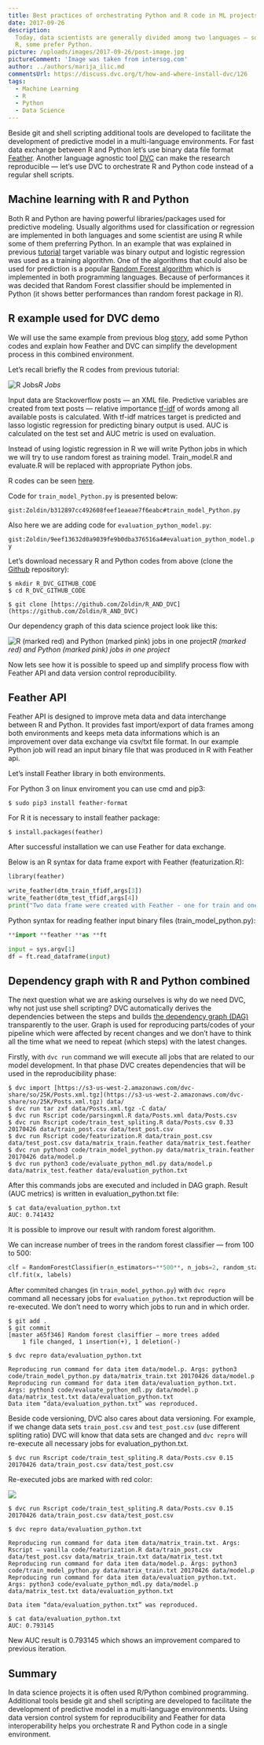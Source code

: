 ```yaml
---
title: Best practices of orchestrating Python and R code in ML projects
date: 2017-09-26
description:
  Today, data scientists are generally divided among two languages — some prefer
  R, some prefer Python.
picture: /uploads/images/2017-09-26/post-image.jpg
pictureComment: 'Image was taken from intersog.com'
author: ../authors/marija_ilic.md
commentsUrl: https://discuss.dvc.org/t/how-and-where-install-dvc/126
tags:
  - Machine Learning
  - R
  - Python
  - Data Science
---
```


Beside git and shell scripting additional tools are developed to facilitate the
development of predictive model in a multi-language environments. For fast data
exchange between R and Python let’s use binary data file format
[Feather](https://blog.rstudio.com/2016/03/29/feather/). Another language
agnostic tool [DVC](http://dvc.org) can make the research reproducible — let’s
use DVC to orchestrate R and Python code instead of a regular shell scripts.

## Machine learning with R and Python

Both R and Python are having powerful libraries/packages used for predictive
modeling. Usually algorithms used for classification or regression are
implemented in both languages and some scientist are using R while some of them
preferring Python. In an example that was explained in previous
[tutorial](https://blog.dataversioncontrol.com/r-code-and-reproducible-model-development-with-dvc-1507a0e3687b)
target variable was binary output and logistic regression was used as a training
algorithm. One of the algorithms that could also be used for prediction is a
popular [Random Forest algorithm](https://en.wikipedia.org/wiki/Random_forest)
which is implemented in both programming languages. Because of performances it
was decided that Random Forest classifier should be implemented in Python (it
shows better performances than random forest package in R).

## R example used for DVC demo

We will use the same example from previous blog
[story](https://blog.dataversioncontrol.com/r-code-and-reproducible-model-development-with-dvc-1507a0e3687b),
add some Python codes and explain how Feather and DVC can simplify the
development process in this combined environment.

Let’s recall briefly the R codes from previous tutorial:

![R Jobs](/uploads/images/2017-09-26/r-jobs.png)_R Jobs_

Input data are Stackoverflow posts — an XML file. Predictive variables are
created from text posts — relative importance
[tf-idf](https://en.wikipedia.org/wiki/Tf%E2%80%93idf) of words among all
available posts is calculated. With tf-idf matrices target is predicted and
lasso logistic regression for predicting binary output is used. AUC is
calculated on the test set and AUC metric is used on evaluation.

Instead of using logistic regression in R we will write Python jobs in which we
will try to use random forest as training model. Train_model.R and evaluate.R
will be replaced with appropriate Python jobs.

R codes can be seen
[here](https://blog.dataversioncontrol.com/r-code-and-reproducible-model-development-with-dvc-1507a0e3687b).

Code for `train_model_Python.py` is presented below:

`gist:Zoldin/b312897cc492608feef1eaeae7f6eabc#train_model_Python.py`

Also here we are adding code for `evaluation_python_model.py`:

`gist:Zoldin/9eef13632d0a9039fe9b0dba376516a4#evaluation_python_model.py`

Let’s download necessary R and Python codes from above (clone the
[Github](https://github.com/Zoldin/R_AND_DVC) repository):

```dvc
$ mkdir R_DVC_GITHUB_CODE
$ cd R_DVC_GITHUB_CODE

$ git clone [https://github.com/Zoldin/R_AND_DVC](https://github.com/Zoldin/R_AND_DVC)
```

Our dependency graph of this data science project look like this:

![R (marked red) and Python (marked pink) jobs in one project](/uploads/images/2017-09-26/our-dependency-graph.png)_R
(marked red) and Python (marked pink) jobs in one project_

Now lets see how it is possible to speed up and simplify process flow with
Feather API and data version control reproducibility.

## Feather API

Feather API is designed to improve meta data and data interchange between R and
Python. It provides fast import/export of data frames among both environments
and keeps meta data informations which is an improvement over data exchange via
csv/txt file format. In our example Python job will read an input binary file
that was produced in R with Feather api.

Let’s install Feather library in both environments.

For Python 3 on linux enviroment you can use cmd and pip3:

```dvc
$ sudo pip3 install feather-format
```

For R it is necessary to install feather package:

```dvc
$ install.packages(feather)
```

After successful installation we can use Feather for data exchange.

Below is an R syntax for data frame export with Feather (featurization.R):

```python
library(feather)

write_feather(dtm_train_tfidf,args[3])
write_feather(dtm_test_tfidf,args[4])
print("Two data frame were created with Feather - one for train and one for test data set")
```

Python syntax for reading feather input binary files (train_model_python.py):

```python
**import **feather **as **ft

input = sys.argv[1]
df = ft.read_dataframe(input)
```

## Dependency graph with R and Python combined

The next question what we are asking ourselves is why do we need DVC, why not
just use shell scripting? DVC automatically derives the dependencies between the
steps and builds
[the dependency graph (DAG)](https://en.wikipedia.org/wiki/Directed_acyclic_graph)
transparently to the user. Graph is used for reproducing parts/codes of your
pipeline which were affected by recent changes and we don’t have to think all
the time what we need to repeat (which steps) with the latest changes.

Firstly, with `dvc run` command we will execute all jobs that are related to our
model development. In that phase DVC creates dependencies that will be used in
the reproducibility phase:

```dvc
$ dvc import [https://s3-us-west-2.amazonaws.com/dvc-share/so/25K/Posts.xml.tgz](https://s3-us-west-2.amazonaws.com/dvc-share/so/25K/Posts.xml.tgz) data/
$ dvc run tar zxf data/Posts.xml.tgz -C data/
$ dvc run Rscript code/parsingxml.R data/Posts.xml data/Posts.csv
$ dvc run Rscript code/train_test_spliting.R data/Posts.csv 0.33 20170426 data/train_post.csv data/test_post.csv
$ dvc run Rscript code/featurization.R data/train_post.csv data/test_post.csv data/matrix_train.feather data/matrix_test.feather
$ dvc run python3 code/train_model_python.py data/matrix_train.feather 20170426 data/model.p
$ dvc run python3 code/evaluate_python_mdl.py data/model.p data/matrix_test.feather data/evaluation_python.txt
```

After this commands jobs are executed and included in DAG graph. Result (AUC
metrics) is written in evaluation_python.txt file:

```dvc
$ cat data/evaluation_python.txt
AUC: 0.741432
```

It is possible to improve our result with random forest algorithm.

We can increase number of trees in the random forest classifier — from 100 to
500:

```python
clf = RandomForestClassifier(n_estimators=**500**, n_jobs=2, random_state=seed)
clf.fit(x, labels)
```

After commited changes (in `train_model_python.py`) with `dvc repro` command all
necessary jobs for `evaluation_python.txt` reproduction will be re-executed. We
don’t need to worry which jobs to run and in which order.

```dvc
$ git add .
$ git commit
[master a65f346] Random forest clasiffier — more trees added
    1 file changed, 1 insertion(+), 1 deletion(-)

$ dvc repro data/evaluation_python.txt

Reproducing run command for data item data/model.p. Args: python3 code/train_model_python.py data/matrix_train.txt 20170426 data/model.p
Reproducing run command for data item data/evaluation_python.txt. Args: python3 code/evaluate_python_mdl.py data/model.p data/matrix_test.txt data/evaluation_python.txt
Data item “data/evaluation_python.txt” was reproduced.
```

Beside code versioning, DVC also cares about data versioning. For example, if we
change data sets `train_post.csv` and `test_post.csv` (use different spliting
ratio) DVC will know that data sets are changed and `dvc repro` will re-execute
all necessary jobs for evaluation_python.txt.

```dvc
$ dvc run Rscript code/train_test_spliting.R data/Posts.csv 0.15 20170426 data/train_post.csv data/test_post.csv
```

Re-executed jobs are marked with red color:

![](/uploads/images/2017-09-26/re-executed-jobs.png)

```dvc
$ dvc run Rscript code/train_test_spliting.R data/Posts.csv 0.15 20170426 data/train_post.csv data/test_post.csv

$ dvc repro data/evaluation_python.txt

Reproducing run command for data item data/matrix_train.txt. Args: Rscript — vanilla code/featurization.R data/train_post.csv data/test_post.csv data/matrix_train.txt data/matrix_test.txt
Reproducing run command for data item data/model.p. Args: python3 code/train_model_python.py data/matrix_train.txt 20170426 data/model.p
Reproducing run command for data item data/evaluation_python.txt. Args: python3 code/evaluate_python_mdl.py data/model.p data/matrix_test.txt data/evaluation_python.txt

Data item “data/evaluation_python.txt” was reproduced.

$ cat data/evaluation_python.txt
AUC: 0.793145
```

New AUC result is 0.793145 which shows an improvement compared to previous
iteration.

## Summary

In data science projects it is often used R/Python combined programming.
Additional tools beside git and shell scripting are developed to facilitate the
development of predictive model in a multi-language environments. Using data
version control system for reproducibility and Feather for data interoperability
helps you orchestrate R and Python code in a single environment.
